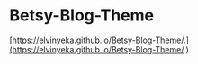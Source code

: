 # Betsy-Blog-Theme

[https://elvinyeka.github.io/Betsy-Blog-Theme/.](https://elvinyeka.github.io/Betsy-Blog-Theme/.)
